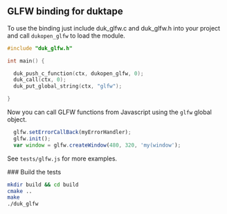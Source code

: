 ## GLFW binding for duktape

To use the binding just include duk_glfw.c and duk_glfw.h into your project and call `dukopen_glfw` to load the module.

```C
#include "duk_glfw.h"

int main() {

  duk_push_c_function(ctx, dukopen_glfw, 0);
  duk_call(ctx, 0);
  duk_put_global_string(ctx, "glfw");

}
```

Now you can call GLFW functions from Javascript using the `glfw` global object.

```Javascript
  glfw.setErrorCallBack(myErrorHandler);
  glfw.init();
  var window = glfw.createWindow(480, 320, 'my(window');
```

See `tests/glfw.js` for more examples.

### Build the tests

```Bash
mkdir build && cd build
cmake ..
make
./duk_glfw
```
